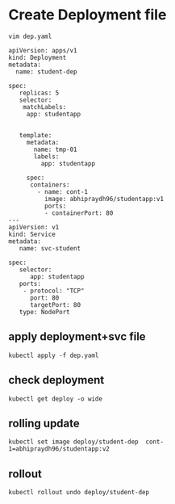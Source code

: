 # Create Deployment file
````
vim dep.yaml
````
````
apiVersion: apps/v1
kind: Deployment
metadata:
  name: student-dep

spec:
   replicas: 5
   selector:
    matchLabels:
     app: studentapp

  
   template: 
     metadata:
       name: tmp-01
       labels:
         app: studentapp

     spec: 
      containers:
        - name: cont-1
          image: abhipraydh96/studentapp:v1
          ports:
          - containerPort: 80
---
apiVersion: v1
kind: Service 
metadata: 
   name: svc-student 
   
spec:
   selector:
      app: studentapp
   ports:
    - protocol: "TCP"
      port: 80
      targetPort: 80 
   type: NodePort
````


## apply deployment+svc file
````
kubectl apply -f dep.yaml
````

## check deployment 
````
kubectl get deploy -o wide
````
## rolling update
````
kubectl set image deploy/student-dep  cont-1=abhipraydh96/studentapp:v2
````
## rollout
````
kubectl rollout undo deploy/student-dep
````
